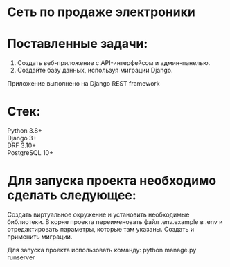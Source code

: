# Сеть по продаже электроники

# Поставленные задачи:

1. Создать веб-приложение с API-интерфейсом и админ-панелью.  
2. Создайте базу данных, используя миграции Django.

Приложение выполнено на Django REST framework

# Стек:  
Python 3.8+  
Django 3+  
DRF 3.10+  
PostgreSQL 10+  

# Для запуска проекта необходимо сделать следующее:  
Создать виртуальное окружение и установить необходимые библиотеки. В корне проекта переименовать файл .env.example в .env и отредактировать параметры, которые там указаны. Создать и применить миграции.

Для запуска проекта использовать команду: python manage.py runserver
